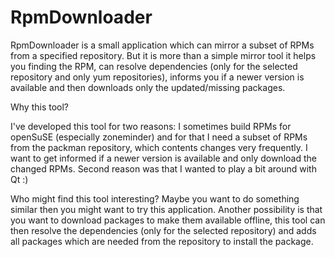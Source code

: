 RpmDownloader
=============

RpmDownloader is a small application which can mirror a subset of RPMs from a specified repository. But it is more than a simple mirror tool it helps you finding the RPM, can resolve dependencies (only for the selected repository and only yum repositories), informs you if a newer version is available and then downloads only the updated/missing packages.

Why this tool?

I've developed this tool for two reasons: I sometimes build RPMs for openSuSE (especially zoneminder) and for that I need a subset of RPMs from the packman repository, which contents changes very frequently. I want to get informed if a newer version is available and only download the changed RPMs. Second reason was that I wanted to play a bit around with Qt :)

Who might find this tool interesting? Maybe you want to do something similar then you might want to try this application. Another possibility is that you want to download packages to make them available offline, this tool can then resolve the dependencies (only for the selected repository) and adds all packages which are needed from the repository to install the package.

